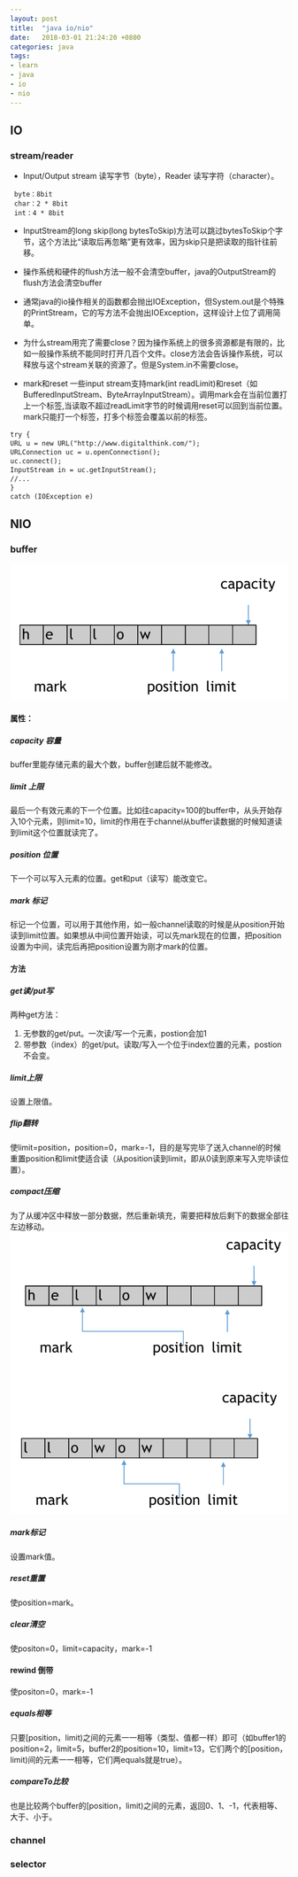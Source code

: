 ```yaml
---
layout: post
title:  "java io/nio"
date:   2018-03-01 21:24:20 +0800
categories: java
tags:
- learn
- java
- io
- nio
---
```

## IO
### stream/reader
- Input/Output stream 读写字节（byte），Reader 读写字符（character）。

``` 
 byte：8bit
 char：2 * 8bit
 int：4 * 8bit 
```
- InputStream的long skip(long bytesToSkip)方法可以跳过bytesToSkip个字节，这个方法比“读取后再忽略”更有效率，因为skip只是把读取的指针往前移。

- 操作系统和硬件的flush方法一般不会清空buffer，java的OutputStream的flush方法会清空buffer

- 通常java的io操作相关的函数都会抛出IOException，但System.out是个特殊的PrintStream，它的写方法不会抛出IOException，这样设计上位了调用简单。

- 为什么stream用完了需要close？因为操作系统上的很多资源都是有限的，比如一般操作系统不能同时打开几百个文件。close方法会告诉操作系统，可以释放与这个stream关联的资源了。但是System.in不需要close。

- mark和reset
 一些input stream支持mark(int readLimit)和reset（如BufferedInputStream、ByteArrayInputStream）。调用mark会在当前位置打上一个标签,当读取不超过readLimit字节的时候调用reset可以回到当前位置。mark只能打一个标签，打多个标签会覆盖以前的标签。

```
try {
URL u = new URL("http://www.digitalthink.com/");
URLConnection uc = u.openConnection();
uc.connect();
InputStream in = uc.getInputStream();
//...
}
catch (IOException e)
```

## NIO

### buffer
![java-nio-1](/public/img/2018-03-17-java-nio-buffer1.png)
#### 属性：
##### capacity 容量
buffer里能存储元素的最大个数，buffer创建后就不能修改。
##### limit 上限
最后一个有效元素的下一个位置。比如往capacity=100的buffer中，从头开始存入10个元素，则limit=10，limit的作用在于channel从buffer读数据的时候知道读到limit这个位置就读完了。
##### position 位置
下一个可以写入元素的位置。get和put（读写）能改变它。
##### mark 标记
标记一个位置，可以用于其他作用，如一般channel读取的时候是从position开始读到limit位置。如果想从中间位置开始读，可以先mark现在的位置，把position设置为中间，读完后再把position设置为刚才mark的位置。
#### 方法
##### get读/put写
两种get方法： 

1. 无参数的get/put。一次读/写一个元素，postion会加1
2. 带参数（index）的get/put。读取/写入一个位于index位置的元素，postion不会变。

##### limit上限
设置上限值。

##### flip翻转
使limit=position，position=0，mark=-1，目的是写完毕了送入channel的时候重置position和limit使适合读（从position读到limit，即从0读到原来写入完毕读位置）。

##### compact压缩
为了从缓冲区中释放一部分数据，然后重新填充，需要把释放后剩下的数据全部往左边移动。
![java-nio-1](/public/img/2018-03-17-java-nio-buffer2.png)

##### mark标记
设置mark值。

##### reset重置
使position=mark。

##### clear清空
使positon=0，limit=capacity，mark=-1

#### rewind 倒带
使positon=0，mark=-1

##### equals相等
只要[position，limit)之间的元素一一相等（类型、值都一样）即可（如buffer1的position=2，limit=5，buffer2的position=10，limit=13，它们两个的[position，limit)间的元素一一相等，它们两equals就是true）。

##### compareTo比较
也是比较两个buffer的[position，limit)之间的元素，返回0、1、-1，代表相等、大于、小于。

### channel

### selector